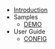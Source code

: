 
- [Introduction](README.md)
- Samples
  - [DEMO](PLAYGROUND.md)
- User Guide
  - [CONFIG](docs/config.md)
